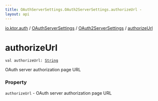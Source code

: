 ```yaml
---
title: OAuthServerSettings.OAuth2ServerSettings.authorizeUrl - 
layout: api
---
```


<div class='api-docs-breadcrumbs'><a href="../../index.html">io.ktor.auth</a> / <a href="../index.html">OAuthServerSettings</a> / <a href="index.html">OAuth2ServerSettings</a> / <a href="./authorize-url.html">authorizeUrl</a></div>

# authorizeUrl

<div class="signature"><code><span class="keyword">val </span><span class="identifier">authorizeUrl</span><span class="symbol">: </span><a href="https://kotlinlang.org/api/latest/jvm/stdlib/kotlin/-string/index.html"><span class="identifier">String</span></a></code></div>

OAuth server authorization page URL

### Property

<code>authorizeUrl</code> - OAuth server authorization page URL